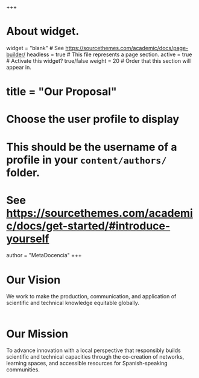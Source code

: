 +++
# About widget.
widget = "blank"  # See https://sourcethemes.com/academic/docs/page-builder/
headless = true  # This file represents a page section.
active = true  # Activate this widget? true/false
weight = 20  # Order that this section will appear in.

# title = "Our Proposal"

# Choose the user profile to display
# This should be the username of a profile in your `content/authors/` folder.
# See https://sourcethemes.com/academic/docs/get-started/#introduce-yourself
author = "MetaDocencia"
+++

<div class="container">
  <div class="row">
    <div class="col" markdown="1">
      <h1>Our Vision</h1>
    </div>
    <div class="col" markdown="1">
      We work to make the production, communication, and application of scientific and technical knowledge equitable globally.
    </div>
  </div>
</div>

<br>

<div class="container">
  <div class="row">
    <div class="col-md-8" markdown="1">
      <h1>Our Mission</h1>
    </div>
    <div class="col-md-4" markdown="1">
      To advance innovation with a local perspective that responsibly builds scientific and technical capacities through the co-creation of networks, learning spaces, and accessible resources for Spanish-speaking communities.
    </div>
  </div>
</div>


